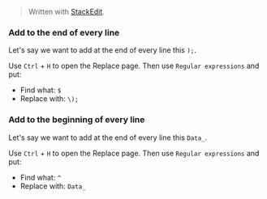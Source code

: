 
> Written with [StackEdit](https://stackedit.io/).

### Add to the end of every line
Let's say we want to add at the end of every line this `);`.

Use `Ctrl` + `H` to open the Replace page. Then use `Regular expressions` and put:

- Find what: `$`
- Replace with: `\);`

### Add to the beginning of every line
Let's say we want to add at the end of every line this `Data_`.

Use `Ctrl` + `H` to open the Replace page. Then use `Regular expressions` and put:

- Find what: `^`
- Replace with: `Data_`


<!--stackedit_data:
eyJoaXN0b3J5IjpbNTE1NzE0NzRdfQ==
-->